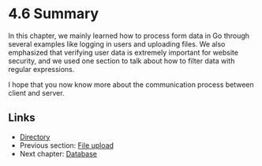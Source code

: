 # 4.6 Summary

In this chapter, we mainly learned how to process form data in Go through several examples like logging in users and uploading files. We also emphasized that verifying user data is extremely important for website security, and we used one section to talk about how to filter data with regular expressions.

I hope that you now know more about the communication process between client and server. 

## Links

- [Directory](preface.md)
- Previous section: [File upload](04.5.md)
- Next chapter: [Database](05.0.md)

